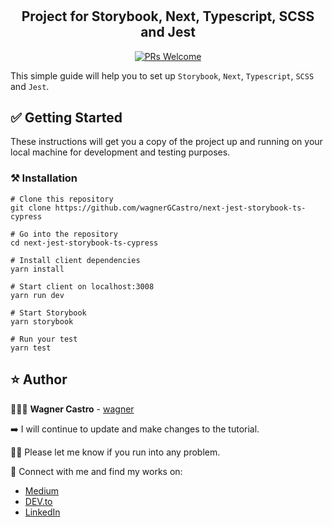 #

<h2 align="center">Project for Storybook, Next, Typescript, SCSS and Jest</h2>

<p align="center">
  <a href="https://github.com/trinwin/storybook-next-ts-template/pulls">
    <img src="https://img.shields.io/badge/PRs-welcome-green.svg" alt="PRs Welcome" />
  </a>
</p>

This simple guide will help you to set up `Storybook`, `Next`, `Typescript`, `SCSS` and `Jest`.

## ✅ Getting Started

These instructions will get you a copy of the project up and running on your local machine for development and testing purposes.

### ⚒️ Installation

```
# Clone this repository
git clone https://github.com/wagnerGCastro/next-jest-storybook-ts-cypress

# Go into the repository
cd next-jest-storybook-ts-cypress

# Install client dependencies
yarn install

# Start client on localhost:3008
yarn run dev

# Start Storybook
yarn storybook

# Run your test
yarn test
```

## ⭐️ Author

👩🏻‍💻 **Wagner Castro** - [wagner](https://github.com/wagnerGCastro)

➡️ I will continue to update and make changes to the tutorial.

🤙🏻 Please let me know if you run into any problem.

🤝 Connect with me and find my works on:

- [Medium](https://medium.com/@wagnerGCastro)
- [DEV.to](https://dev.to/@wagnerGCastro)
- [LinkedIn](https://www.linkedin.com/in/@wagnerGCastro)
